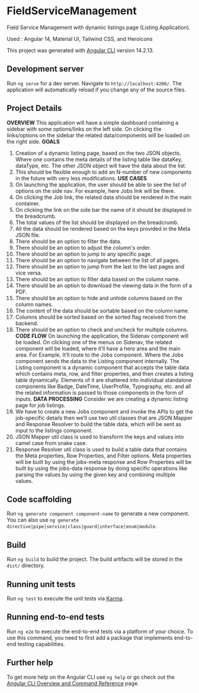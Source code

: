 # FieldServiceManagement

Field Service Management with dynamic listings page (Listing Application).

Used : Angular 14, Material UI, Tailwind CSS, and Heroicons

This project was generated with [Angular CLI](https://github.com/angular/angular-cli) version 14.2.13.

## Development server

Run `ng serve` for a dev server. Navigate to `http://localhost:4200/`. The application will automatically reload if you change any of the source files.

## Project Details
**OVERVIEW**
This application will have a simple dashboard containing a sidebar with some options/links on the
left side. On clicking the links/options on the sidebar the related data/components will be loaded
on the right side.
**GOALS**
1. Creation of a dynamic listing page, based on the two JSON objects. Where one contains
the meta details of the listing table like dataKey, dataType, etc. The other JSON object will
have the data about the list.
2. This should be flexible enough to add an N-number of new components in the future with
very less modifications.
**USE CASES**
1. On launching the application, the user should be able to see the list of options on the side
nav. For example, here Jobs link will be there.
2. On clicking the Job link, the related data should be rendered in the main container.
3. On clicking the link on the side bar the name of it should be displayed in the breadcrumb.
4. The total values of the list should be displayed on the breadcrumb.
5. All the data should be rendered based on the keys provided in the Meta JSON file.
6. There should be an option to filter the data.
7. There should be an option to adjust the column's order.
8. There should be an option to jump to any specific page.
9. There should be an option to navigate between the list of all pages.
10. There should be an option to jump from the last to the last pages and vice versa.
11. There should be an option to filter data based on the column name.
12. There should be an option to download the viewing data in the form of a PDF.
13. There should be an option to hide and unhide columns based on the column names.
14. The content of the data should be sortable based on the column name.
15. Columns should be sorted based on the sorted flag received from the backend.
16. There should be an option to check and uncheck for multiple columns.
**CODE FLOW**
On launching the application, the Sidenav component will be loaded. On clicking one of the
menus on Sidenav, the related component will be loaded, where it’ll have a hero area and the
main area. For Example, It’ll route to the Jobs component. Where the Jobs component sends the
data to the Listing component internally.
The Listing component is a dynamic component that accepts the table data which contains meta,
row, and filter properties, and then creates a listing table dynamically. Elements of it are shattered
into individual standalone components like Badge, DateTime, UserProfile, Typography, etc. and
all the related information is passed to those components in the form of inputs.
**DATA PROCESSING**
Consider we are creating a dynamic listing page for job listings.
1. We have to create a new Jobs component and invoke the APIs to get the job-specific
details then we’ll use two util classes that are JSON Mapper and Response Resolver to
build the table data, which will be sent as input to the listings component.
2. JSON Mapper util class is used to transform the keys and values into camel case from
snake case.
3. Response Resolver util class is used to build a table data that contains the Meta
properties, Row Properties, and Filter options. Meta properties will be built by using the
jobs-meta response and Row Properties will be built by using the jobs-data response by
doing specific operations like parsing the values by using the given key and combining
multiple values.

## Code scaffolding

Run `ng generate component component-name` to generate a new component. You can also use `ng generate directive|pipe|service|class|guard|interface|enum|module`.

## Build

Run `ng build` to build the project. The build artifacts will be stored in the `dist/` directory.

## Running unit tests

Run `ng test` to execute the unit tests via [Karma](https://karma-runner.github.io).

## Running end-to-end tests

Run `ng e2e` to execute the end-to-end tests via a platform of your choice. To use this command, you need to first add a package that implements end-to-end testing capabilities.

## Further help

To get more help on the Angular CLI use `ng help` or go check out the [Angular CLI Overview and Command Reference](https://angular.io/cli) page.
